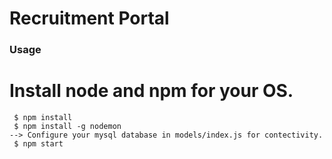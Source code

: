 # Recruitment Portal

### Usage

# Install node and npm for your OS.
```
 $ npm install
 $ npm install -g nodemon
--> Configure your mysql database in models/index.js for contectivity.
 $ npm start
```
